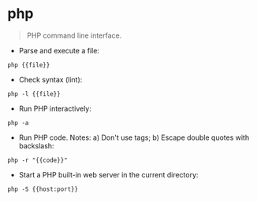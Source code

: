 # php

> PHP command line interface.

- Parse and execute a file:

`php {{file}}`

- Check syntax (lint):

`php -l {{file}}`

- Run PHP interactively:

`php -a`

- Run PHP code. Notes: a) Don't use <? ?> tags; b) Escape double quotes with backslash:

`php -r "{{code}}"`

- Start a PHP built-in web server in the current directory:

`php -S {{host:port}}`
